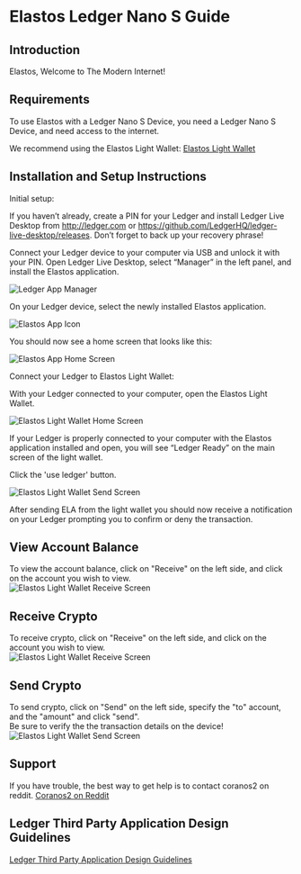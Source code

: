 # Elastos Ledger Nano S Guide

## Introduction

Elastos, Welcome to The Modern Internet!

## Requirements

To use Elastos with a Ledger Nano S Device, you need a Ledger Nano S Device, and need access to the internet.

We recommend using the Elastos Light Wallet:
[Elastos Light Wallet](https://github.com/coranos/elastos-light-wallet/releases)

## Installation and Setup Instructions

Initial setup:

If you haven’t already, create a PIN for your Ledger and install Ledger Live Desktop from http://ledger.com or https://github.com/LedgerHQ/ledger-live-desktop/releases.
Don’t forget to back up your recovery phrase!

Connect your Ledger device to your computer via USB and unlock it with your PIN.
Open Ledger Live Desktop, select “Manager” in the left panel, and install the Elastos application.

![Ledger App Manager](guide-images/ledger-app-manager.png)

On your Ledger device, select the newly installed Elastos application.

![Elastos App Icon](guide-images/ledger-app-icon.png)

You should now see a home screen that looks like this:

![Elastos App Home Screen](guide-images/ledger-app-home-screen.png)

Connect your Ledger to Elastos Light Wallet:

With your Ledger connected to your computer, open the Elastos Light Wallet.

![Elastos Light Wallet Home Screen](guide-images/elastos-light-wallet-home-screen.png)

If your Ledger is properly connected to your computer with the Elastos application installed and open, you will see “Ledger Ready” on the main screen of the light wallet.

Click the 'use ledger' button.

![Elastos Light Wallet Send Screen](guide-images/elastos-light-wallet-send-screen.png)

After sending ELA from the light wallet you should now receive a notification on your Ledger prompting you to confirm or deny the transaction.

## View Account Balance
To view the account balance, click on "Receive" on the left side, and click on the account you wish to view.  
![Elastos Light Wallet Receive Screen](guide-images/elastos-light-wallet-receive-screen.png)

## Receive Crypto
To receive crypto, click on "Receive" on the left side, and click on the account you wish to view.  
![Elastos Light Wallet Receive Screen](guide-images/elastos-light-wallet-receive-screen.png)

## Send Crypto
To send crypto, click on "Send" on the left side, specify the "to" account, and the "amount" and click "send".  
Be sure to verify the the transaction details on the device!
![Elastos Light Wallet Send Screen](guide-images/elastos-light-wallet-send-screen.png)

## Support
If you have trouble, the best way to get help is to contact coranos2 on reddit.
[Coranos2 on Reddit](https://www.reddit.com/user/coranos2)

## Ledger Third Party Application Design Guidelines
[Ledger Third Party Application Design Guidelines](https://ledger.readthedocs.io/en/latest/additional/publishing_an_app.html#design-guidelines)
